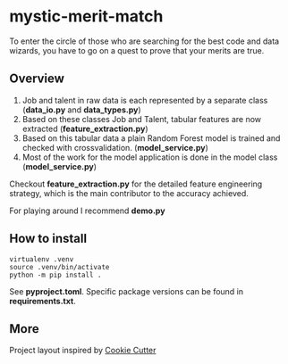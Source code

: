 # mystic-merit-match

To enter the circle of those who are searching for the best code and data wizards, you have to go on a quest to prove that your merits are true. 

## Overview

1. Job and talent in raw data is each represented by a separate class (**data_io.py** and **data_types.py**)
2. Based on these classes Job and Talent, tabular features are now extracted (**feature_extraction.py**)
3. Based on this tabular data a plain Random Forest model is trained and checked with crossvalidation. (**model_service.py**)
4. Most of the work for the model application is done in the model class (**model_service.py**)

Checkout **feature_extraction.py** for the detailed feature engineering strategy, which is the main contributor to the
accuracy achieved.

For playing around I recommend **demo.py**

## How to install

```
virtualenv .venv
source .venv/bin/activate
python -m pip install .
```

See **pyproject.toml**. Specific package versions can be found in **requirements.txt**.

## More

Project layout inspired by [Cookie Cutter](https://drivendata.github.io/cookiecutter-data-science/)
